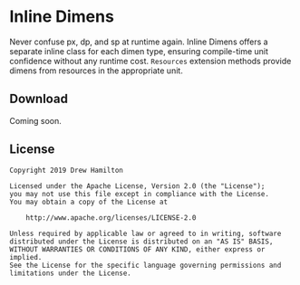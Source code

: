 # Inline Dimens
Never confuse px, dp, and sp at runtime again. Inline Dimens offers a separate inline class for each dimen type,
ensuring compile-time unit confidence without any runtime cost. `Resources` extension methods provide dimens from
resources in the appropriate unit.

## Download
Coming soon.

## License
```
Copyright 2019 Drew Hamilton

Licensed under the Apache License, Version 2.0 (the "License");
you may not use this file except in compliance with the License.
You may obtain a copy of the License at

    http://www.apache.org/licenses/LICENSE-2.0

Unless required by applicable law or agreed to in writing, software
distributed under the License is distributed on an "AS IS" BASIS,
WITHOUT WARRANTIES OR CONDITIONS OF ANY KIND, either express or implied.
See the License for the specific language governing permissions and
limitations under the License.
```
